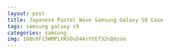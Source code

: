 ```yaml
---
layout: post
title: Japanese Pastel Wave Samsung Galaxy S9 Case
tags: samsung galaxy s9
categories: samsung
img: 1O0vXFi5WMPiXKSOuD4ArYtEf32nQ0zoo
---
```

